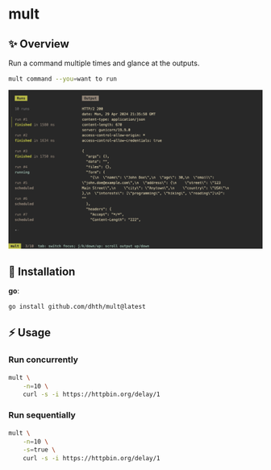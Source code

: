 # mult

✨ Overview
---

Run a command multiple times and glance at the outputs.

```bash
mult command --you=want to run
```

<p align="center">
  <img src="./assets/mult.png?raw=true" alt="Usage" />
</p>


💾 Installation
---

**go**:

```sh
go install github.com/dhth/mult@latest
```

⚡️ Usage
---

### Run concurrently

```bash
mult \
    -n=10 \
    curl -s -i https://httpbin.org/delay/1
```

### Run sequentially

```bash
mult \
    -n=10 \
    -s=true \
    curl -s -i https://httpbin.org/delay/1
```
